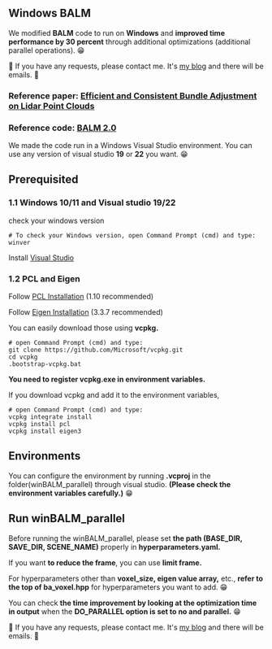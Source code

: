<p align="center">
  
  <b><h2>Windows BALM</h2></b>
</p>

We modified **BALM** code to run on **Windows** and **improved time performance by 30 percent** through additional optimizations (additional parallel operations). 😁

🐶 If you have any requests, please contact me. It's [my blog](https://byeol3325.github.io/) and there will be emails. 🐶

### Reference paper: [Efficient and Consistent Bundle Adjustment on Lidar Point Clouds](https://arxiv.org/pdf/2209.08854)
### Reference code: [BALM 2.0](https://github.com/hku-mars/BALM)

We made the code run in a Windows Visual Studio environment. You can use any version of visual studio **19** or **22** you want. 😁


## Prerequisited

### 1.1 Windows 10/11 and Visual studio 19/22

check your windows version

```
# To check your Windows version, open Command Prompt (cmd) and type:
winver
```

Install [Visual Studio](https://visualstudio.microsoft.com/ko/downloads/)

### 1.2 PCL and Eigen

Follow [PCL Installation](https://pointclouds.org/) (1.10 recommended)

Follow [Eigen Installation](https://eigen.tuxfamily.org/index.php?title=Main_Page) (3.3.7 recommended)

You can easily download those using **vcpkg.**

```
# open Command Prompt (cmd) and type:
git clone https://github.com/Microsoft/vcpkg.git
cd vcpkg
.bootstrap-vcpkg.bat
```

**You need to register vcpkg.exe in environment variables.**

If you download vcpkg and add it to the environment variables,
```
# open Command Prompt (cmd) and type:
vcpkg integrate install
vcpkg install pcl
vcpkg install eigen3
```


## Environments 
You can configure the environment by running **.vcproj** in the folder(winBALM_parallel) through visual studio. **(Please check the environment variables carefully.)** 😁

## Run winBALM_parallel
Before running the winBALM_parallel, please set **the path (BASE_DIR, SAVE_DIR, SCENE_NAME)** properly in **hyperparameters.yaml.**

If you want **to reduce the frame**, you can use **limit frame.**

For hyperparameters other than **voxel_size, eigen value array,** etc., **refer to the top of ba_voxel.hpp** for hyperparameters you want to add. 😁

You can check **the time improvement by looking at the optimization time in output** when the **DO_PARALLEL option is set to no and parallel.** 😁

🐶 If you have any requests, please contact me. It's [my blog](https://byeol3325.github.io/) and there will be emails. 🐶
